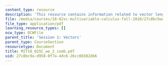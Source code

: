 ```yaml
---
content_type: resource
description: 'This resource contains information related to vector lengths. '
file: /media/courses/18-02sc-multivariable-calculus-fall-2010/27c8bc9ad9580f7a4dc626cc08382db6_MIT18_02SC_we_2_comb.pdf
file_type: application/pdf
learning_resource_types: []
ocw_type: OCWFile
parent_title: 'Session 1: Vectors'
parent_type: CourseSection
resourcetype: Document
title: MIT18_02SC_we_2_comb.pdf
uid: 27c8bc9a-d958-0f7a-4dc6-26cc08382db6
---
```

